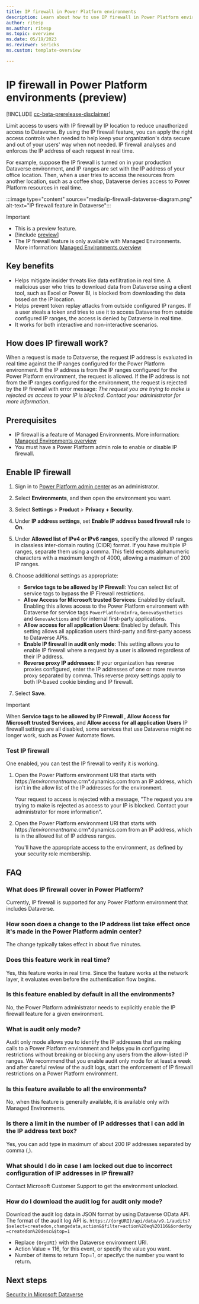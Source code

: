 ```yaml
---
title: IP firewall in Power Platform environments
description: Learn about how to use IP firewall in Power Platform environments.
author: ritesp
ms.author: ritesp
ms.topic: overview
ms.date: 05/19/2023
ms.reviewer: sericks
ms.custom: template-overview

---
```


# IP firewall in Power Platform environments (preview)

[!INCLUDE [cc-beta-prerelease-disclaimer](../includes/cc-beta-prerelease-disclaimer.md)]

Limit access to users with IP firewall by IP location to reduce unauthorized access to Dataverse. By using the IP firewall feature, you can apply the right access controls when needed to help keep your organization's data secure and out of your users' way when not needed. IP firewall analyses and enforces the IP address of each request in real time. 

For example, suppose the IP firewall is turned on in your production Dataverse environment, and IP ranges are set with the IP address of your office location. Then, when a user tries to access the resources from another location, such as a coffee shop, Dataverse denies access to Power Platform resources in real time.

:::image type="content" source="media/ip-firewall-dataverse-diagram.png" alt-text="IP firewall feature in Dataverse":::

> [!IMPORTANT]
> - This is a preview feature.
> - [!include [preview](../includes/cc-preview-features-definition.md)]
> - The IP firewall feature is only available with Managed Environments. More information: [Managed Environments overview](managed-environment-overview.md)

## Key benefits

- Helps mitigate insider threats like data exfiltration in real time. A malicious user who tries to download data from Dataverse using a client tool, such as Excel or Power BI, is blocked from downloading the data bssed on the IP location.
- Helps prevent token replay attacks from outside configured IP ranges. If a user steals a token and tries to use it to access Dataverse from outside configured IP ranges, the access is denied by Dataverse in real time.
- It works for both interactive and non-interactive scenarios.

## How does IP firewall work?

When a request is made to Dataverse, the request IP address is evaluated in real time against the IP ranges configured for the Power Platform environment. If the IP address is from the IP ranges configured for the Power Platform environment, the request is allowed. If the IP address is not from the IP ranges configured for the environment, the request is rejected by the IP firewall with error message: *The request you are trying to make is rejected as access to your IP is blocked. Contact your administrator for more information*.

## Prerequisites

- IP firewall is a feature of Managed Environments. More information: [Managed Environments overview](managed-environment-overview.md)
- You must have a Power Platform admin role to enable or disable IP firewall.

## Enable IP firewall

1. Sign in to [Power Platform admin center](https://admin.powerplatform.microsoft.com) as an administrator.
1. Select **Environments**, and then open the environment you want.
1. Select **Settings** > **Product** > **Privacy + Security**.
1. Under **IP address settings**, set **Enable IP address based firewall rule** to **On**.
1. Under **Allowed list of IPv4 or IPv6 ranges**, specify the allowed IP ranges in classless inter-domain routing (CIDR) format. If you have multiple IP ranges, separate them using a comma. This field excepts alphanumeric characters with a maximum length of 4000, allowing a maximum of 200 IP ranges.
1. Choose additional settings as appropriate:

   - **Service tags to be allowed by IP Firewall**: You can select list of service tags to bypass the IP Firewall restrictions.
   - **Allow Access for Microsoft trusted Services**: Enabled by default. Enabling this allows access to the Power Platform environment with Dataverse for service tags `PowerPlatformInfra`, `GenevaSynthetics` and `GenevaActions` and for internal first-party applications.
   - **Allow access for all application Users**: Enabled by default. This setting allows all application users third-party and first-party access to Dataverse APIs.
   - **Enable IP firewall in audit only mode**: This setting allows you to enable IP firewall where a request by a user is allowed regardless of their IP address.<!-- Is this captured in the Audit Summary view? https://learn.microsoft.com/en-us/power-platform/admin/manage-dataverse-auditing#use-the-audit-summary-view -->
   - **Reverse proxy IP addresses**: If your organization has reverse proxies configured, enter the IP addresses of one or more reverse proxy separated by comma. This reverse proxy settings apply to both IP-based cookie binding and IP firewall.

1. Select **Save**.

> [!IMPORTANT]
> When **Service tags to be allowed by IP Firewall** , **Allow Access for Microsoft trusted Services**, and **Allow access for all application Users** IP firewall settings are all disabled, some services that use Dataverse might no longer work, such as Power Automate flows. <!-- Need more explanation for this. How/what breaks? What integrations besides flows?-->

### Test IP firewall

One enabled, you can test the IP firewall to verify it is working.

1. Open the Power Platform environment URI that starts with https://*environmentname*.crm*.dynamics.com from an IP address, which isn't in the allow list of the IP addresses for the environment.

   Your request to access is rejected with a message, "The request you are trying to make is rejected as access to your IP is blocked. Contact your administrator for more information".
   
1. Open the Power Platform environment URI that starts with https://*environmentname*.crm*.dynamics.com from an IP address, which is in the allowed list of IP address ranges.

   You'll have the appropriate access to the environment, as defined by your security role membership.

## FAQ

### What does IP firewall cover in Power Platform?

Currently, IP firewall is supported for any Power Platform environment that includes Dataverse. 

### How soon does a change to the IP address list take effect once it's made in the Power Platform admin center?

The change typically takes effect in about five minutes.

### Does this feature work in real time?

Yes, this feature works in real time. Since the feature works at the network layer, it evaluates even before the authentication flow begins.

### Is this feature enabled by default in all the environments?

No, the Power Platform administrator needs to explicitly enable the IP firewall feature for a given environment.

### What is audit only mode?

Audit only mode allows you to identify the IP addresses that are making calls to a Power Platform environment and helps you in configuring restrictions without breaking or blocking any users from the allow-listed IP ranges. We recommend that you enable audit only mode for at least a week and after careful review of the audit logs, start the enforcement of IP firewall restrictions on a Power Platform environment.

### Is this feature available to all the environments?

No, when this feature is generally available, it is available only with Managed Environments.

### Is there a limit in the number of IP addresses that I can add in the IP address text box? 

Yes, you can add type in maximum of about 200 IP addresses separated by comma (,). 

### What should I do in case I am locked out due to incorrect configuration of IP addresses in IP firewall?

Contact Microsoft Customer Support to get the environment unlocked.

### How do I download the audit log for audit only mode? 

Download the audit log data in JSON format by using Dataverse OData API. The format of the audit log API is.
`https://{orgURI}/api/data/v9.1/audits?$select=createdon,changedata,action&$filter=action%20eq%20116&$orderby=createdon%20desc&$top=1` 

- Replace `{OrgURI}` with the Dataverse environment URI.
- Action Value = 116, for this event, or specify the value you want. <!--- what is this? -->
- Number of items to return Top=1, or specifyc the number you want to return.

## Next steps

[Security in Microsoft Dataverse](wp-security.md)

